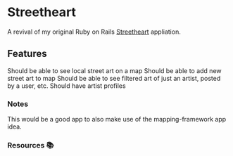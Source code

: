 # Streetheart

A revival of my original Ruby on Rails [Streetheart] appliation.

## Features

Should be able to see local street art on a map
Should be able to add new street art to map
Should be able to see filtered art of just an artist, posted by a user, etc.
Should have artist profiles

### Notes

This would be a good app to also make use of the mapping-framework app idea.

### Resources 📚

[Streetheart]: https://github.com/MrJadaml/streetheart_rebuild
